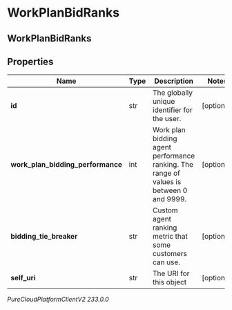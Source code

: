 # WorkPlanBidRanks

## WorkPlanBidRanks

## Properties

|Name | Type | Description | Notes|
|------------ | ------------- | ------------- | -------------|
| **id** | str | The globally unique identifier for the user. | [optional] |
| **work_plan_bidding_performance** | int | Work plan bidding agent performance ranking. The range of values is between 0 and 9999. | [optional] |
| **bidding_tie_breaker** | str | Custom agent ranking metric that some customers can use. | [optional] |
| **self_uri** | str | The URI for this object | [optional] |



_PureCloudPlatformClientV2 233.0.0_
